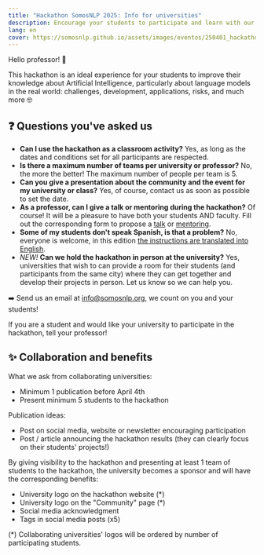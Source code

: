 ```yaml
---
title: "Hackathon SomosNLP 2025: Info for universities"
description: Encourage your students to participate and learn with our hackathon!
lang: en
cover: https://somosnlp.github.io/assets/images/eventos/250401_hackathon_sinfecha.jpg
---
```


Hello professor! 👋

This hackathon is an ideal experience for your students to improve their knowledge about Artificial Intelligence, particularly about language models in the real world: challenges, development, applications, risks, and much more 🤓

## ❓ Questions you've asked us

- **Can I use the hackathon as a classroom activity?** Yes, as long as the dates and conditions set for all participants are respected.
- **Is there a maximum number of teams per university or professor?** No, the more the better! The maximum number of people per team is 5.
- **Can you give a presentation about the community and the event for my university or class?** Yes, of course, contact us as soon as possible to set the date.
- **As a professor, can I give a talk or mentoring during the hackathon?** Of course! It will be a pleasure to have both your students AND faculty. Fill out the corresponding form to propose a [talk](https://forms.gle/n6DsNF5RwerA4oPf6) or [mentoring](https://forms.gle/izE8j4nW2JsWcQT26).
- **Some of my students don't speak Spanish, is that a problem?** No, everyone is welcome, in this edition [the instructions are translated into English](https://somosnlp.org/en/hackathon/bases).
- *NEW!* **Can we hold the hackathon in person at the university?** Yes, universities that wish to can provide a room for their students (and participants from the same city) where they can get together and develop their projects in person. Let us know so we can help you.

➡️ Send us an email at info@somosnlp.org, we count on you and your students!

If you are a student and would like your university to participate in the hackathon, tell your professor!

## ✨ Collaboration and benefits

What we ask from collaborating universities:
- Minimum 1 publication before April 4th
- Present minimum 5 students to the hackathon

Publication ideas:
- Post on social media, website or newsletter encouraging participation
- Post / article announcing the hackathon results (they can clearly focus on their students' projects!)

By giving visibility to the hackathon and presenting at least 1 team of students to the hackathon, the university becomes a sponsor and will have the corresponding benefits:
- University logo on the hackathon website (*)
- University logo on the "Community" page (*)
- Social media acknowledgment
- Tags in social media posts (x5)

(*) Collaborating universities' logos will be ordered by number of participating students.

<!--
## Collaborating Universities

<div style="display: grid; grid-template-columns: repeat(3, 1fr); gap: 10px 50px; justify-items: center; align-items: center;">

<SponsorInfo sponsor="Universidad de Puerto Rico" url="https://upr.edu"
logo="https://somosnlp.github.io/assets/images/patrocinios/UPR.png"
logo_dark="https://somosnlp.github.io/assets/images/patrocinios/UPR.png" />

<SponsorInfo sponsor="Universidad Nacional de Loja" url="https://unl.edu.ec"
logo="https://somosnlp.github.io/assets/images/patrocinios/UNL_square.png"
logo_dark="https://somosnlp.github.io/assets/images/patrocinios/UNL_square.png" />

</div>


<SponsorInfo sponsor="UNED Research Group in NLP & IR" url="https://sites.google.com/view/nlp-uned/home"
logo="https://somosnlp.github.io/assets/images/patrocinios/UNEDNLP.png"
logo_dark="https://somosnlp.github.io/assets/images/patrocinios/UNEDNLP.png" />

<SponsorInfo sponsor="UNAM" url="https://www.unam.mx/"
logo="https://somosnlp.github.io/assets/images/logo_UNAM.png"
logo_dark="https://somosnlp.github.io/assets/images/logo_UNAM_dark.png" />

<SponsorInfo sponsor="MCD UNISON" url="https://mcd.unison.mx"
logo="https://somosnlp.github.io/assets/images/patrocinios/MCDUnisonMX.png"
logo_dark="https://somosnlp.github.io/assets/images/patrocinios/MCDUnisonMX.png" />
--> 